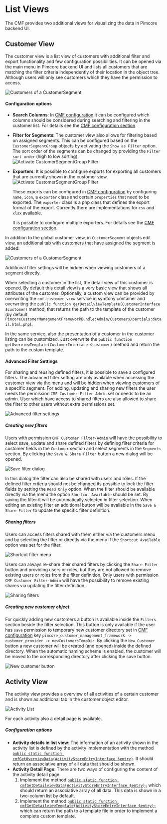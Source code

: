 # List Views

The CMF provides two additional views for visualizing the data in Pimcore backend UI.

## Customer View

The customer view is a list view of customers with additional filter and export functionality and few configuration 
possibilities. It can be opened via the main menu in Pimcore backend UI and lists all customers that are matching the 
filter criteria independently of their location in the object tree. Although users will only see customers which they have the permission to access.

![Customers of a CustomerSegment](./img/customer-list-2.png)

#### Configuration options
- **Search Columns**: In [CMF configuration](./03_Configuration.md) it can be configured which columns should be considered 
  during searching and filtering in the customer list. For details see the [CMF configuration section](./03_Configuration.md). 
- **Filter for Segments**: The customer view also allows for filtering based on assigned segments. This can be configured
  based on the `CustomerSegmentGroup` objects by activating the `Show as Filter` option. The sort order of the segments can
  be changed by providing the `Filter sort order` (high to low sorting).
  ![Activate CustomerSegmentGroup Filter](./img/customer-list-3.png) 
- **Exporters**: It is possible to configure exports for exporting all customers that are currently shown in the customer view. 
  ![Activate CustomerSegmentGroup Filter](./img/customer-list-4.jpg)
  
  These exports can be configured in [CMF configuration](./03_Configuration.md) by configuring `name`, `icon`, a `exporter` class
  and certain `properties` that need to be exported. The `exporter` class is a php class that defines the export format 
  of the export. Currently there are implementations for `csv` and `xlsx` available. 
  
  It is possible to configure multiple exporters.  For details see the [CMF configuration section](./03_Configuration.md). 
  

In addition to the global customer view, in `CustomerSegment` objects edit view, an additional tab with customers that 
have assigned the segment is added: 

![Customers of a CustomerSegment](./img/customer-list-5.png)

Additional filter settings will be hidden when viewing customers of a segment directly.

When selecting a customer in the list, the detail view of this customer is opened. By default this detail view is a very 
basic view that shows all attributes of the customer. Optionally, a custom view can be provided by overwriting the 
`cmf.customer_view` service in symfony container and overwriting the `public function getDetailviewTemplate(CustomerInterface $customer)`
method, that returns the path to the template of the customer (by default `PimcoreCustomerManagementFrameworkBundle:Admin/Customers/partials:detail.html.php`).  

In the same service, also the presentation of a customer in the customer listing can be customized. Just overwrite the 
`public function getOverviewTemplate(CustomerInterface $customer)` method and return the path to the custom template.  

#### Advanced Filter Settings

For sharing and reusing defined filters, it is possible to save a configured filters. The advanced filter setting are 
only available when accessing the customer view via the menu and will be hidden when viewing customers of a specific segment.
For adding, updating and sharing new filters the user needs the permission `CMF Customer Filter-Admin` set or needs to be an admin.
User which have access to shared filters are also allowed to share the filter to other users without extra permissions set.

![Advanced filter settings](./img/advanced-filter-settings-1.png)

##### Creating new filters

Users with permission `CMF Customer Filter-Admin` will have the possibility to select save, update and share defined filters
by defining filter criteria for customer fields in the `Customer` section and select segments in the `Segments` section. 
By clicking the `Save & Share Filter` button a new dialog will be opened.

![Save filter dialog](./img/advanced-filter-settings-2.png)

In this dialog the filter can also be shared with users and roles. If the defined filter criteria should not be changed its
possible to lock the filter fields by setting the `Read Only` option. When the filter should be available directly via the
menu the option `Shortcut Available` should be set. By saving the filter it will be automatically selected in filter selection. When editing an existing filter an additional
button will be available in the `Save & Share Filter` to update the specific filter definition.

##### Sharing filters

Users can access filters shared with them either via the customers menu and by selecting the filter or directly via the menu
if the `Shortcut Available` option was set for the filter.

![Shortcut filter menu](./img/advanced-filter-settings-3.png)

Users can always re-share their shared filters by clicking the `Share Filter` button and providing users or roles, but they are
not allowed to remove existing users or roles from the filter definition. Only users with permission `CMF Customer Filter-Admin` will have the possibility to
remove existing shares via updating the filter definition.

![Sharing filters](./img/advanced-filter-settings-4.png)

##### Creating new customer object

For quickly adding new customers a button is available inside the `Filters` section beside the filter selection. This button is 
only available if the user has `save` permission to temporary new customer directory set in [CMF configuration](./03_Configuration.md) 
key `pimcore_customer_management_framework -> customer_provider -> newCustomersTempDir`. By clicking the `New Customer` button a 
new customer will be created (and opened) inside the defined directory. When the automatic naming scheme is enabled, the customer will be moved to the corresponding directory after clicking the save button.

![New customer button](./img/new-customer-1.png)

## Activity View

The activity view provides a overview of all activities of a certain customer and is shown as additional tab in the 
customer object editor. 

![Activity List](./img/activity-list-1.jpg)

For each activity also a detail page is available.  

##### Configuration options
- **Activity details in list view**: The information of an activity shown in the activity list is defined by the activity 
implementation with the method 
[`public static function cmfGetOverviewData(ActivityStoreEntryInterface $entry)`](https://github.com/pimcore/customer-data-framework/blob/master/src/Model/ActivityInterface.php#L112). 
It should return an associative array of all data that should be shown.  
- **Activity Detail Page**: There are two ways of configuring the content of the activity detail page. 
    1) Implement the method [`public static function cmfGetDetailviewData(ActivityStoreEntryInterface $entry);`](https://github.com/pimcore/customer-data-framework/blob/master/src/Model/ActivityInterface.php#L121) 
       which should return an associative array of all data. This data is shown in a two-column list by default.  
    2) Implement the method [`public static function cmfGetDetailviewTemplate(ActivityStoreEntryInterface $entry);`](https://github.com/pimcore/customer-data-framework/blob/master/src/Model/ActivityInterface.php#L130)
       which can return the path to a template file in order to implement a complete custom template.
       